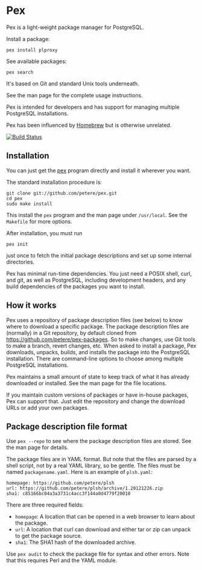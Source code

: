 # Pex

Pex is a light-weight package manager for PostgreSQL.

Install a package:

    pex install plproxy

See available packages:

    pex search

It's based on Git and standard Unix tools underneath.

See the man page for the complete usage instructions.

Pex is intended for developers and has support for managing multiple PostgreSQL installations.

Pex has been influenced by [Homebrew](http://mxcl.github.com/homebrew/) but is otherwise unrelated.

[![Build Status](https://secure.travis-ci.org/petere/pex.png)](http://travis-ci.org/petere/pex)

## Installation

You can just get the [pex](https://raw.github.com/petere/pex/master/pex) program directly and install it wherever you want.

The standard installation procedure is:

    git clone git://github.com/petere/pex.git
    cd pex
    sudo make install

This install the `pex` program and the man page under `/usr/local`. See the `Makefile` for more options.

After installation, you must run

    pex init

just once to fetch the initial package descriptions and set up some internal directories.

Pex has minimal run-time dependencies.  You just need a POSIX shell, curl, and git, as well as PostgreSQL, including development headers, and any build dependencies of the packages you want to install.

## How it works

Pex uses a repository of package description files (see below) to know where to download a specific package.  The package description files are (normally) in a Git repository, by default cloned from https://github.com/petere/pex-packages.  So to make changes, use Git tools to make a branch, revert changes, etc.  When asked to install a package, Pex downloads, unpacks, builds, and installs the package into the PostgreSQL installation.  There are command-line options to choose among multiple PostgreSQL installations.

Pex maintains a small amount of state to keep track of what it has already downloaded or installed.  See the man page for the file locations.

If you maintain custom versions of packages or have in-house packages, Pex can support that.  Just edit the repository and change the download URLs or add your own packages.

## Package description file format

Use `pex --repo` to see where the package description files are stored.  See the man page for details.

The package files are in YAML format.  But note that the files are parsed by a shell script, not by a real YAML library, so be gentle. The files must be named `packagename.yaml`.  Here is an example of `plsh.yaml`:

    homepage: https://github.com/petere/plsh
    url: https://github.com/petere/plsh/archive/1.20121226.zip
    sha1: c85166bc04a3a3731c4acc3f144a0d4779f20010

There are three required fields:

* `homepage`: A location that can be opened in a web browser to learn about the package.
* `url`: A location that curl can download and either tar or zip can unpack to get the package source.
* `sha1`: The SHA1 hash of the downloaded archive.

Use `pex audit` to check the package file for syntax and other errors. Note that this requires Perl and the YAML module.
